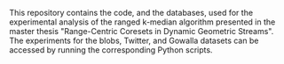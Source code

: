 This repository contains the code, and the databases, used for the experimental analysis of the ranged k-median algorithm presented in the master thesis "Range-Centric Coresets in Dynamic Geometric Streams". The experiments for the blobs, Twitter, and Gowalla datasets can be accessed by running the corresponding Python scripts.
